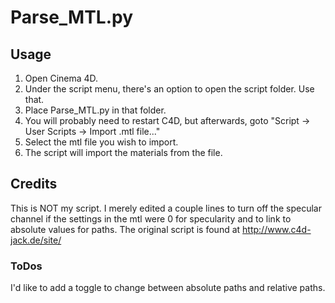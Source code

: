 # Parse_MTL.py

## Usage

1. Open Cinema 4D. 
2. Under the script menu, there's an option to open the script folder. Use that. 
3. Place Parse_MTL.py in that folder. 
4. You will probably need to restart C4D, but afterwards, goto "Script -> User Scripts -> Import .mtl file..."
5. Select the mtl file you wish to import.
6. The script will import the materials from the file.

## Credits

This is NOT my script. I merely edited a couple lines to turn off the specular channel if the settings in the mtl were 0 for specularity and to link to absolute values for paths. The original script is found at http://www.c4d-jack.de/site/

### ToDos

I'd like to add a toggle to change between absolute paths and relative paths.